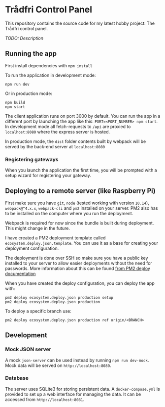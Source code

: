 # Trådfri Control Panel

This repository contains the source code for my latest hobby project: The Trådfri control panel.

*TODO: Description*

## Running the app

First install dependencies with `npm install`

To run the application in development mode:

```
npm run dev
```

Or in production mode:

```
npm build
npm start
```

The client application runs on port 3000 by default. You can run the app in a different port by launching the app like this: `PORT=<PORT_NUMBER> npm start`.
In development mode all fetch-requests to `/api` are proxied to `localhost:8080` where the express server is hosted.

In production mode, the `dist` folder contents built by webpack will be served by the back-end server at `localhost:8080`

### Registering gateways

When you launch the application the first time, you will be prompted with a setup wizard for registering your gateway.

## Deploying to a remote server (like Raspberry Pi)

First make sure you have `git`, `node` (tested working with version `10.14`), `webpack@^4.x.x`, `webpack-cli` and `pm2` installed on your server.
PM2 also has to be installed on the computer where you run the deployment.

Webpack is required for now since the bundle is built during deployment. This might change in the future.

I have created a PM2 deployment template called `ecosystem.deploy.json.template`. You can use it as a base for creating your deployment configuration.

The deployment is done over SSH so make sure you have a public key installed to your server to allow easier deployments without the need for passwords. More information about this can be found [from PM2 deploy documentation](https://pm2.io/doc/en/runtime/guide/easy-deploy-with-ssh/)

When you have created the deploy configuration, you can deploy the app with:

```
pm2 deploy ecosystem.deploy.json production setup
pm2 deploy ecosystem.deploy.json production
```

To deploy a specific branch use:

```
pm2 deploy ecosystem.deploy.json production ref origin/<BRANCH>
```

## Development

### Mock JSON server

A mock `json-server` can be used instead by running `npm run dev-mock`. Mock data will be served on `http://localhost:8080`.

### Database

The server uses SQLite3 for storing persistent data. A `docker-compose.yml` is provided to set up a web interface for managing the data. It can be accessed from `http://localhost:8081`.
